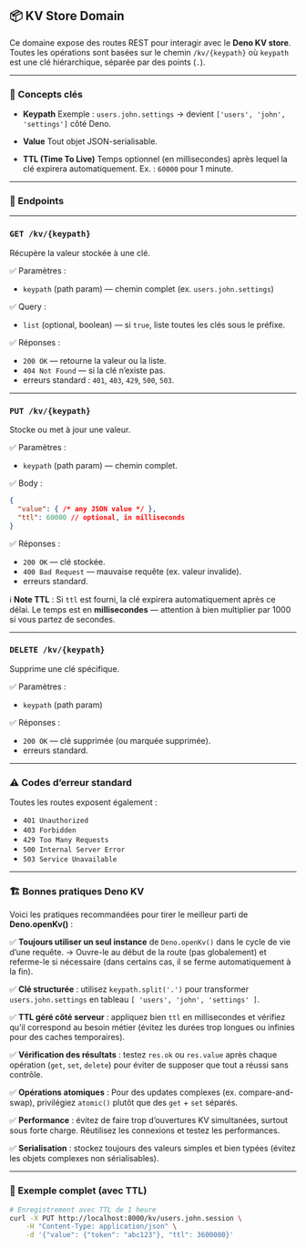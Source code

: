 ## 📦 KV Store Domain

Ce domaine expose des routes REST pour interagir avec le **Deno KV store**.
Toutes les opérations sont basées sur le chemin `/kv/{keypath}` où `keypath` est une clé hiérarchique, séparée par des points (`.`).

---

### 🔑 Concepts clés

* **Keypath**
  Exemple : `users.john.settings` → devient `['users', 'john', 'settings']` côté Deno.

* **Value**
  Tout objet JSON-serialisable.

* **TTL (Time To Live)**
  Temps optionnel (en millisecondes) après lequel la clé expirera automatiquement.
  Ex. : `60000` pour 1 minute.

---

### 🚀 Endpoints

---

### `GET /kv/{keypath}`

Récupère la valeur stockée à une clé.

✅ Paramètres :

* `keypath` (path param) — chemin complet (ex. `users.john.settings`)

✅ Query :

* `list` (optional, boolean) — si `true`, liste toutes les clés sous le préfixe.

✅ Réponses :

* `200 OK` — retourne la valeur ou la liste.
* `404 Not Found` — si la clé n’existe pas.
* erreurs standard : `401`, `403`, `429`, `500`, `503`.

---

### `PUT /kv/{keypath}`

Stocke ou met à jour une valeur.

✅ Paramètres :

* `keypath` (path param) — chemin complet.

✅ Body :

```json
{
  "value": { /* any JSON value */ },
  "ttl": 60000 // optional, in milliseconds
}
```

✅ Réponses :

* `200 OK` — clé stockée.
* `400 Bad Request` — mauvaise requête (ex. valeur invalide).
* erreurs standard.

ℹ️ **Note TTL** :
Si `ttl` est fourni, la clé expirera automatiquement après ce délai.
Le temps est en **millisecondes** — attention à bien multiplier par 1000 si vous partez de secondes.

---

### `DELETE /kv/{keypath}`

Supprime une clé spécifique.

✅ Paramètres :

* `keypath` (path param)

✅ Réponses :

* `200 OK` — clé supprimée (ou marquée supprimée).
* erreurs standard.

---

### ⚠️ Codes d’erreur standard

Toutes les routes exposent également :

* `401 Unauthorized`
* `403 Forbidden`
* `429 Too Many Requests`
* `500 Internal Server Error`
* `503 Service Unavailable`

---

### 🏗️ Bonnes pratiques Deno KV

Voici les pratiques recommandées pour tirer le meilleur parti de **Deno.openKv()** :

✅ **Toujours utiliser un seul instance** de `Deno.openKv()` dans le cycle de vie d’une requête.
→ Ouvre-le au début de la route (pas globalement) et referme-le si nécessaire (dans certains cas, il se ferme automatiquement à la fin).

✅ **Clé structurée** : utilisez `keypath.split('.')` pour transformer `users.john.settings` en tableau `[ 'users', 'john', 'settings' ]`.

✅ **TTL géré côté serveur** : appliquez bien `ttl` en millisecondes et vérifiez qu’il correspond au besoin métier (évitez les durées trop longues ou infinies pour des caches temporaires).

✅ **Vérification des résultats** : testez `res.ok` ou `res.value` après chaque opération (`get`, `set`, `delete`) pour éviter de supposer que tout a réussi sans contrôle.

✅ **Opérations atomiques** :
Pour des updates complexes (ex. compare-and-swap), privilégiez `atomic()` plutôt que des `get` + `set` séparés.

✅ **Performance** : évitez de faire trop d’ouvertures KV simultanées, surtout sous forte charge. Réutilisez les connexions et testez les performances.

✅ **Serialisation** : stockez toujours des valeurs simples et bien typées (évitez les objets complexes non sérialisables).

---

### 📘 Exemple complet (avec TTL)

```bash
# Enregistrement avec TTL de 1 heure
curl -X PUT http://localhost:8000/kv/users.john.session \
    -H "Content-Type: application/json" \
    -d '{"value": {"token": "abc123"}, "ttl": 3600000}'
```
